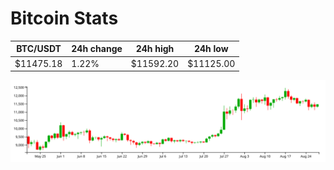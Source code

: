# Bitcoin Stats

BTC/USDT|24h change|24h high|24h low|
|---|---|---|---|
|$11475.18|1.22%|$11592.20|$11125.00|

<img src="./chart.svg">

